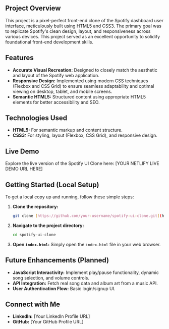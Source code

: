## Project Overview

This project is a pixel-perfect front-end clone of the Spotify dashboard user interface, meticulously built using HTML5 and CSS3. The primary goal was to replicate Spotify's clean design, layout, and responsiveness across various devices. This project served as an excellent opportunity to solidify foundational front-end development skills.

## Features

* **Accurate Visual Recreation:** Designed to closely match the aesthetic and layout of the Spotify web application.
* **Responsive Design:** Implemented using modern CSS techniques (Flexbox and CSS Grid) to ensure seamless adaptability and optimal viewing on desktop, tablet, and mobile screens.
* **Semantic HTML5:** Structured content using appropriate HTML5 elements for better accessibility and SEO.

## Technologies Used

* **HTML5:** For semantic markup and content structure.
* **CSS3:** For styling, layout (Flexbox, CSS Grid), and responsive design.

## Live Demo

Explore the live version of the Spotify UI Clone here:
[YOUR NETLIFY LIVE DEMO URL HERE]

## Getting Started (Local Setup)

To get a local copy up and running, follow these simple steps:

1.  **Clone the repository:**
    ```bash
    git clone [https://github.com/your-username/spotify-ui-clone.git](https://github.com/your-username/spotify-ui-clone.git)
    ```
2.  **Navigate to the project directory:**
    ```bash
    cd spotify-ui-clone
    ```
3.  **Open `index.html`:**
    Simply open the `index.html` file in your web browser.

## Future Enhancements (Planned)

* **JavaScript Interactivity:** Implement play/pause functionality, dynamic song selection, and volume controls.
* **API Integration:** Fetch real song data and album art from a music API.
* **User Authentication Flow:** Basic login/signup UI.

## Connect with Me

* **LinkedIn:** [Your LinkedIn Profile URL]
* **GitHub:** [Your GitHub Profile URL]
